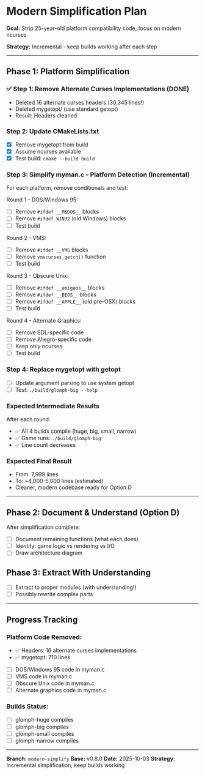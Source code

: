 # Modern Simplification Plan

**Goal:** Strip 25-year-old platform compatibility code, focus on modern ncurses

**Strategy:** Incremental - keep builds working after each step

---

## Phase 1: Platform Simplification

### ✅ Step 1: Remove Alternate Curses Implementations (DONE)
- Deleted 16 alternate curses headers (30,345 lines!)
- Deleted mygetopt/ (use standard getopt)
- Result: Headers cleaned

### Step 2: Update CMakeLists.txt
- [x] Remove mygetopt from build
- [x] Assume ncurses available
- [x] Test build: `cmake --build build`

### Step 3: Simplify myman.c - Platform Detection (Incremental)
For each platform, remove conditionals and test:

Round 1 - DOS/Windows 95:
- [ ] Remove `#ifdef __MSDOS__` blocks
- [ ] Remove `#ifdef WIN32` (old Windows) blocks
- [ ] Test build

Round 2 - VMS:
- [ ] Remove `#ifdef __VMS` blocks  
- [ ] Remove `vmscurses_getch()` function
- [ ] Test build

Round 3 - Obscure Unix:
- [ ] Remove `#ifdef __amigaos__` blocks
- [ ] Remove `#ifdef __BEOS__` blocks
- [ ] Remove `#ifdef __APPLE__` (old pre-OSX) blocks
- [ ] Test build

Round 4 - Alternate Graphics:
- [ ] Remove SDL-specific code
- [ ] Remove Allegro-specific code
- [ ] Keep only ncurses
- [ ] Test build

### Step 4: Replace mygetopt with getopt
- [ ] Update argument parsing to use system getopt
- [ ] Test: `./build/glomph-big --help`

### Expected Intermediate Results
After each round:
- ✅ All 4 builds compile (huge, big, small, narrow)
- ✅ Game runs: `./build/glomph-big`
- ✅ Line count decreases

### Expected Final Result
- From: 7,999 lines
- To: ~4,000-5,000 lines (estimated)
- Cleaner, modern codebase ready for Option D

---

## Phase 2: Document & Understand (Option D)
After simplification complete:
- [ ] Document remaining functions (what each does)
- [ ] Identify: game logic vs rendering vs I/O
- [ ] Draw architecture diagram

## Phase 3: Extract With Understanding
- [ ] Extract to proper modules (with understanding!)
- [ ] Possibly rewrite complex parts

---

## Progress Tracking

### Platform Code Removed:
- ✅ Headers: 16 alternate curses implementations
- ✅ mygetopt: 710 lines
- [ ] DOS/Windows 95 code in myman.c
- [ ] VMS code in myman.c
- [ ] Obscure Unix code in myman.c
- [ ] Alternate graphics code in myman.c

### Builds Status:
- [ ] glomph-huge compiles
- [ ] glomph-big compiles
- [ ] glomph-small compiles
- [ ] glomph-narrow compiles

---
**Branch:** `modern-simplify`
**Base:** v0.8.0
**Date:** 2025-10-03
**Strategy:** Incremental simplification, keep builds working
